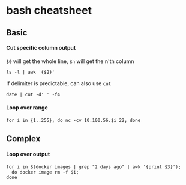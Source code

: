 # bash cheatsheet

## Basic
#### Cut specific column output
`$0` will get the whole line, `$n` will get the n'th column
```
ls -l | awk '{$2}'
```

If delimiter is predictable, can also use `cut`
```
date | cut -d' ' -f4
```

#### Loop over range
```
for i in {1..255}; do nc -cv 10.100.56.$i 22; done
```

## Complex
#### Loop over output
```
for i in $(docker images | grep "2 days ago" | awk '{print $3}'); 
  do docker image rm -f $i; 
done
```

